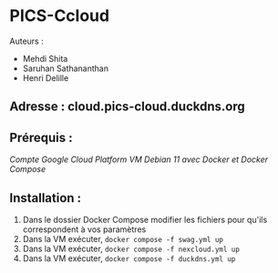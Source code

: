 # PICS-Ccloud
 
Auteurs : 
* Mehdi Shita
* Saruhan Sathananthan
* Henri Delille

## Adresse : cloud.pics-cloud.duckdns.org

## Prérequis :

_Compte Google Cloud Platform_
_VM Debian 11 avec Docker et Docker Compose_

## Installation :
1. Dans le dossier Docker Compose modifier les fichiers pour qu'ils correspondent à vos paramètres
2. Dans la VM exécuter, ```docker compose -f swag.yml up```
3. Dans la VM exécuter, ```docker compose -f nexcloud.yml up```
4. Dans la VM exécuter, ```docker compose -f duckdns.yml up```
